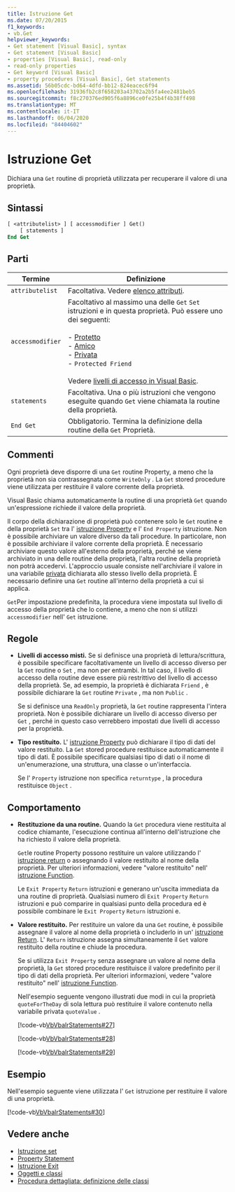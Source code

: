 ```yaml
---
title: Istruzione Get
ms.date: 07/20/2015
f1_keywords:
- vb.Get
helpviewer_keywords:
- Get statement [Visual Basic], syntax
- Get statement [Visual Basic]
- properties [Visual Basic], read-only
- read-only properties
- Get keyword [Visual Basic]
- property procedures [Visual Basic], Get statements
ms.assetid: 56b05cdc-bd64-4dfd-bb12-824eacec6f94
ms.openlocfilehash: 31936fb2c8f658203a43702a2b5fa4ee2481beb5
ms.sourcegitcommit: f8c270376ed905f6a8896ce0fe25b4f4b38ff498
ms.translationtype: MT
ms.contentlocale: it-IT
ms.lasthandoff: 06/04/2020
ms.locfileid: "84404602"
---
```

# <a name="get-statement"></a>Istruzione Get
Dichiara una `Get` routine di proprietà utilizzata per recuperare il valore di una proprietà.  
  
## <a name="syntax"></a>Sintassi  
  
```vb  
[ <attributelist> ] [ accessmodifier ] Get()  
    [ statements ]  
End Get  
```  
  
## <a name="parts"></a>Parti  
  
|Termine|Definizione|  
|---|---|  
|`attributelist`|Facoltativa. Vedere [elenco attributi](attribute-list.md).|  
|`accessmodifier`|Facoltativo al massimo una delle `Get` `Set` istruzioni e in questa proprietà. Può essere uno dei seguenti:<br /><br /> -   [Protetto](../modifiers/protected.md)<br />-   [Amico](../modifiers/friend.md)<br />-   [Privata](../modifiers/private.md)<br />-   `Protected Friend`<br /><br /> Vedere [livelli di accesso in Visual Basic](../../programming-guide/language-features/declared-elements/access-levels.md).|  
|`statements`|Facoltativa. Una o più istruzioni che vengono eseguite quando `Get` viene chiamata la routine della proprietà.|  
|`End Get`|Obbligatorio. Termina la definizione della routine della `Get` Proprietà.|  
  
## <a name="remarks"></a>Commenti  
 Ogni proprietà deve disporre di una `Get` routine Property, a meno che la proprietà non sia contrassegnata come `WriteOnly` . La `Get` stored procedure viene utilizzata per restituire il valore corrente della proprietà.  
  
 Visual Basic chiama automaticamente la routine di una proprietà `Get` quando un'espressione richiede il valore della proprietà.  
  
 Il corpo della dichiarazione di proprietà può contenere solo le `Get` routine e della proprietà `Set` tra l' [istruzione Property](property-statement.md) e l' `End Property` istruzione. Non è possibile archiviare un valore diverso da tali procedure. In particolare, non è possibile archiviare il valore corrente della proprietà. È necessario archiviare questo valore all'esterno della proprietà, perché se viene archiviato in una delle routine della proprietà, l'altra routine della proprietà non potrà accedervi. L'approccio usuale consiste nell'archiviare il valore in una variabile [privata](../modifiers/private.md) dichiarata allo stesso livello della proprietà. È necessario definire una `Get` routine all'interno della proprietà a cui si applica.  
  
 `Get`Per impostazione predefinita, la procedura viene impostata sul livello di accesso della proprietà che lo contiene, a meno che non si utilizzi `accessmodifier` nell' `Get` istruzione.  
  
## <a name="rules"></a>Regole  
  
- **Livelli di accesso misti.** Se si definisce una proprietà di lettura/scrittura, è possibile specificare facoltativamente un livello di accesso diverso per la `Get` routine o `Set` , ma non per entrambi. In tal caso, il livello di accesso della routine deve essere più restrittivo del livello di accesso della proprietà. Se, ad esempio, la proprietà è dichiarata `Friend` , è possibile dichiarare la `Get` routine `Private` , ma non `Public` .  
  
     Se si definisce una `ReadOnly` proprietà, la `Get` routine rappresenta l'intera proprietà. Non è possibile dichiarare un livello di accesso diverso per `Get` , perché in questo caso verrebbero impostati due livelli di accesso per la proprietà.  
  
- **Tipo restituito.** L' [istruzione Property](property-statement.md) può dichiarare il tipo di dati del valore restituito. La `Get` stored procedure restituisce automaticamente il tipo di dati. È possibile specificare qualsiasi tipo di dati o il nome di un'enumerazione, una struttura, una classe o un'interfaccia.  
  
     Se l' `Property` istruzione non specifica `returntype` , la procedura restituisce `Object` .  
  
## <a name="behavior"></a>Comportamento  
  
- **Restituzione da una routine.** Quando la `Get` procedura viene restituita al codice chiamante, l'esecuzione continua all'interno dell'istruzione che ha richiesto il valore della proprietà.  
  
     `Get`le routine Property possono restituire un valore utilizzando l' [istruzione return](return-statement.md) o assegnando il valore restituito al nome della proprietà. Per ulteriori informazioni, vedere "valore restituito" nell' [istruzione Function](function-statement.md).  
  
     Le `Exit Property` `Return` istruzioni e generano un'uscita immediata da una routine di proprietà. Qualsiasi numero di `Exit Property` `Return` istruzioni e può comparire in qualsiasi punto della procedura ed è possibile combinare le `Exit Property` `Return` istruzioni e.  
  
- **Valore restituito.** Per restituire un valore da una `Get` routine, è possibile assegnare il valore al nome della proprietà o includerlo in un' [istruzione Return](return-statement.md). L' `Return` istruzione assegna simultaneamente il `Get` valore restituito della routine e chiude la procedura.  
  
     Se si utilizza `Exit Property` senza assegnare un valore al nome della proprietà, la `Get` stored procedure restituisce il valore predefinito per il tipo di dati della proprietà. Per ulteriori informazioni, vedere "valore restituito" nell' [istruzione Function](function-statement.md).  
  
     Nell'esempio seguente vengono illustrati due modi in cui la proprietà `quoteForTheDay` di sola lettura può restituire il valore contenuto nella variabile privata `quoteValue` .  
  
     [!code-vb[VbVbalrStatements#27](~/samples/snippets/visualbasic/VS_Snippets_VBCSharp/VbVbalrStatements/VB/Class1.vb#27)]  
  
     [!code-vb[VbVbalrStatements#28](~/samples/snippets/visualbasic/VS_Snippets_VBCSharp/VbVbalrStatements/VB/Class1.vb#28)]  
  
     [!code-vb[VbVbalrStatements#29](~/samples/snippets/visualbasic/VS_Snippets_VBCSharp/VbVbalrStatements/VB/Class1.vb#29)]  
  
## <a name="example"></a>Esempio  
 Nell'esempio seguente viene utilizzata l' `Get` istruzione per restituire il valore di una proprietà.  
  
 [!code-vb[VbVbalrStatements#30](~/samples/snippets/visualbasic/VS_Snippets_VBCSharp/VbVbalrStatements/VB/Class1.vb#30)]  
  
## <a name="see-also"></a>Vedere anche

- [Istruzione set](set-statement.md)
- [Property Statement](property-statement.md)
- [Istruzione Exit](exit-statement.md)
- [Oggetti e classi](../../programming-guide/language-features/objects-and-classes/index.md)
- [Procedura dettagliata: definizione delle classi](../../programming-guide/language-features/objects-and-classes/walkthrough-defining-classes.md)
